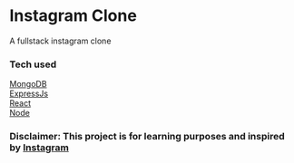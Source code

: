 # Instagram Clone

A fullstack instagram clone

### Tech used

[MongoDB](https://docs.mongodb.com)<br>
[ExpressJs](https://expressjs.com)<br>
[React](https://reactjs.org)<br>
[Node](https://nodejs.org)

### Disclaimer: This project is for learning purposes and inspired by [Instagram](https://instagram.com)

